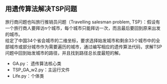 ## 用遗传算法解决TSP问题

旅行商问题也叫旅行推销员问题（Travelling salesman problem, TSP）：假设有一个旅行商人要拜访n个城市，每个城市只能拜访一次，而且最后要回到原来出发的城市。<br>
给定了中国34个省会城市的二维坐标，要求选择始发城市和剩余33个城市中的全部城市或部分城市作为需要遍历的城市，通过编写相应的遗传算法代码，求解TSP问题中回到始发城市的路径，并且找到路径总长度最短的解。

* GA.py： 遗传算法核心类
* TSP_GA_w2.py：主运行文件
* Life.py：个体类
